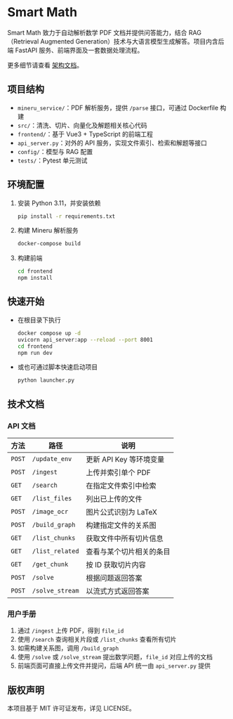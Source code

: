 # Smart Math

Smart Math 致力于自动解析数学 PDF 文档并提供问答能力，结合
RAG（Retrieval Augmented Generation）技术与大语言模型生成解答。项目内含后端
FastAPI 服务、前端界面及一套数据处理流程。

更多细节请查看 [架构文档](docs/architecture.md)。

## 项目结构
- `mineru_service/`：PDF 解析服务，提供 `/parse` 接口，可通过 Dockerfile 构建
- `src/`：清洗、切片、向量化及解题相关核心代码
- `frontend/`：基于 Vue3 + TypeScript 的前端工程
- `api_server.py`：对外的 API 服务，实现文件索引、检索和解题等接口
- `config/`：模型与 RAG 配置
- `tests/`：Pytest 单元测试

## 环境配置
1. 安装 Python 3.11，并安装依赖
   ```bash
   pip install -r requirements.txt
   ```
2. 构建 Mineru 解析服务
   ```bash
   docker-compose build
   ```
3. 构建前端
   ```bash
   cd frontend
   npm install
   ```

## 快速开始
- 在根目录下执行
   ```bash
   docker compose up -d
   uvicorn api_server:app --reload --port 8001
   cd frontend
   npm run dev
   ```
- 或也可通过脚本快速启动项目
   ```bash
   python launcher.py
   ```

## 技术文档
### API 文档
| 方法 | 路径 | 说明 |
| --- | --- | --- |
| `POST` | `/update_env` | 更新 API Key 等环境变量 |
| `POST` | `/ingest` | 上传并索引单个 PDF |
| `GET` | `/search` | 在指定文件索引中检索 |
| `GET` | `/list_files` | 列出已上传的文件 |
| `POST` | `/image_ocr` | 图片公式识别为 LaTeX |
| `POST` | `/build_graph` | 构建指定文件的关系图 |
| `GET` | `/list_chunks` | 获取文件中所有切片信息 |
| `GET` | `/list_related` | 查看与某个切片相关的条目 |
| `GET` | `/get_chunk` | 按 ID 获取切片内容 |
| `POST` | `/solve` | 根据问题返回答案 |
| `POST` | `/solve_stream` | 以流式方式返回答案 |

### 用户手册
1. 通过 `/ingest` 上传 PDF，得到 `file_id`
2. 使用 `/search` 查询相关片段或 `/list_chunks` 查看所有切片
3. 如需构建关系图，调用 `/build_graph`
4. 使用 `/solve` 或 `/solve_stream` 提出数学问题，`file_id` 对应上传的文档
5. 前端页面可直接上传文件并提问，后端 API 统一由 `api_server.py` 提供

## 版权声明
本项目基于 MIT 许可证发布，详见 LICENSE。